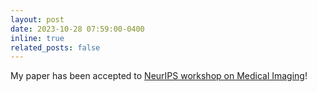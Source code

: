 ```yaml
---
layout: post
date: 2023-10-28 07:59:00-0400
inline: true
related_posts: false
---
```


My paper has been accepted to [NeurIPS workshop on Medical Imaging](https://sites.google.com/view/med-neurips2023)!